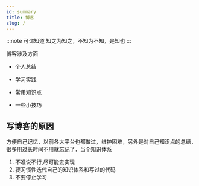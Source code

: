 ```yaml
---
id: summary
title: 博客
slug: /
---
```


:::note 可谓知道
知之为知之，不知为不知，是知也
:::

博客涉及方面

- 个人总结

- 学习实践

- 常用知识点

- 一些小技巧

## 写博客的原因

方便自己记忆，以前各大平台也都做过，维护困难，另外是对自己知识点的总结，很多用过长时间不用就忘记了，当个知识体系

1. 不准说不行,尽可能去实现
2. 要习惯性迭代自己的知识体系和写过的代码
3. 不要停止学习
